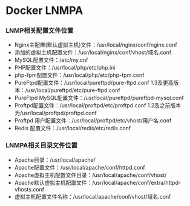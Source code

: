 Docker LNMPA
===============

### LNMP相关配置文件位置
+ Nginx主配置(默认虚拟主机)文件：/usr/local/nginx/conf/nginx.conf
+ 添加的虚拟主机配置文件：/usr/local/nginx/conf/vhost/域名.conf
+ MySQL配置文件：/etc/my.cnf
+ PHP配置文件：/usr/local/php/etc/php.ini
+ php-fpm配置文件：/usr/local/php/etc/php-fpm.conf
+ PureFtpd配置文件：/usr/local/pureftpd/pure-ftpd.conf 1.3及更高版本：/usr/local/pureftpd/etc/pure-ftpd.conf
+ PureFtpd MySQL配置文件：/usr/local/pureftpd/pureftpd-mysql.conf
+ Proftpd配置文件：/usr/local/proftpd/etc/proftpd.conf 1.2及之前版本为/usr/local/proftpd/proftpd.conf
+ Proftpd 用户配置文件：/usr/local/proftpd/etc/vhost/用户名.conf
+ Redis 配置文件：/usr/local/redis/etc/redis.conf

### LNMPA相关目录文件位置
+ Apache目录：/usr/local/apache/
+ Apache配置文件：/usr/local/apache/conf/httpd.conf
+ Apache虚拟主机配置文件目录：/usr/local/apache/conf/vhost/
+ Apache默认虚拟主机配置文件：/usr/local/apache/conf/extra/httpd-vhosts.conf
+ 虚拟主机配置文件名称：/usr/local/apache/conf/vhost/域名.conf